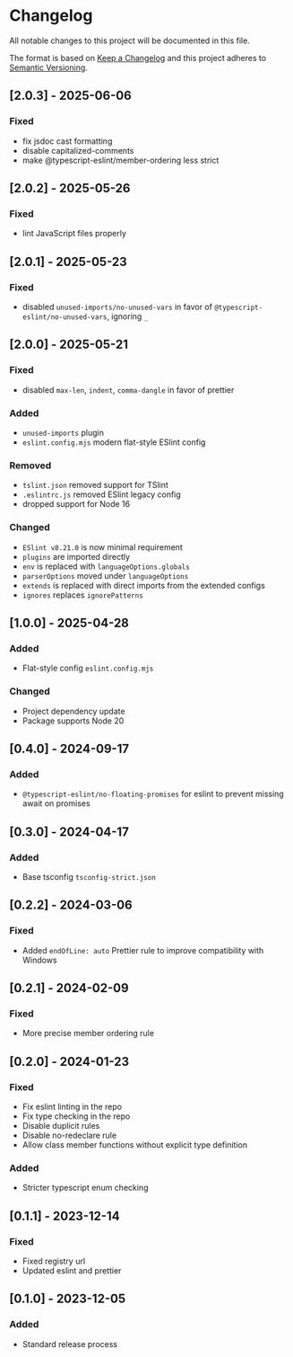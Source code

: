 # Changelog
All notable changes to this project will be documented in this file.

The format is based on [Keep a Changelog](http://keepachangelog.com/en/1.0.0/)
and this project adheres to [Semantic Versioning](http://semver.org/spec/v2.0.0.html).

## [2.0.3] - 2025-06-06
### Fixed
- fix jsdoc cast formatting
- disable capitalized-comments
- make @typescript-eslint/member-ordering less strict

## [2.0.2] - 2025-05-26
### Fixed
- lint JavaScript files properly

## [2.0.1] - 2025-05-23
### Fixed
- disabled `unused-imports/no-unused-vars` in favor of `@typescript-eslint/no-unused-vars`, ignoring `_`

## [2.0.0] - 2025-05-21
### Fixed
- disabled `max-len`, `indent`, `comma-dangle` in favor of prettier

### Added
- `unused-imports` plugin
- `eslint.config.mjs` modern flat-style ESlint config

### Removed
- `tslint.json` removed support for TSlint
- `.eslintrc.js` removed ESlint legacy config
- dropped support for Node 16

### Changed
- `ESlint v8.21.0` is now minimal requirement
- `plugins` are imported directly
- `env` is replaced with `languageOptions.globals`
- `parserOptions` moved under `languageOptions`
- `extends` is replaced with direct imports from the extended configs
- `ignores` replaces `ignorePatterns`

## [1.0.0] - 2025-04-28
### Added
- Flat-style config `eslint.config.mjs`

### Changed
- Project dependency update
- Package supports Node 20

## [0.4.0] - 2024-09-17
### Added
- `@typescript-eslint/no-floating-promises` for eslint to prevent missing await on promises

## [0.3.0] - 2024-04-17
### Added
- Base tsconfig `tsconfig-strict.json`

## [0.2.2] - 2024-03-06
### Fixed
- Added `endOfLine: auto` Prettier rule to improve compatibility with Windows

## [0.2.1] - 2024-02-09
### Fixed
- More precise member ordering rule

## [0.2.0] - 2024-01-23
### Fixed
- Fix eslint linting in the repo
- Fix type checking in the repo
- Disable duplicit rules
- Disable no-redeclare rule
- Allow class member functions without explicit type definition
### Added
- Stricter typescript enum checking

## [0.1.1] - 2023-12-14
### Fixed
- Fixed registry url
- Updated eslint and prettier

## [0.1.0] - 2023-12-05
### Added
- Standard release process
